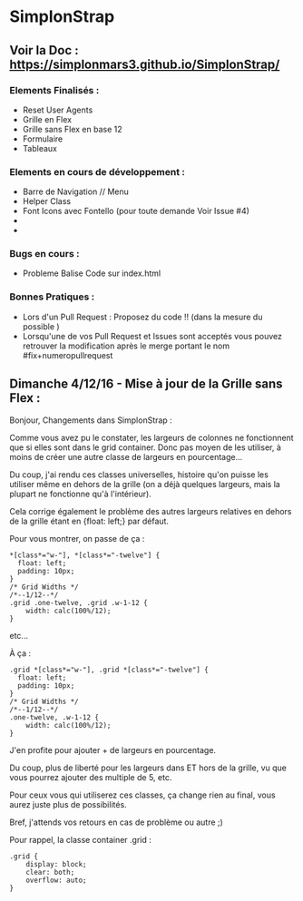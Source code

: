 # SimplonStrap

## Voir la Doc : https://simplonmars3.github.io/SimplonStrap/

### Elements Finalisés :
- Reset User Agents
- Grille en Flex
- Grille sans Flex en base 12
- Formulaire
- Tableaux

### Elements en cours de développement :
- Barre de Navigation // Menu
- Helper Class
- Font Icons avec Fontello (pour toute demande Voir Issue #4)
-
-

### Bugs en cours :
- Probleme Balise Code sur index.html

### Bonnes Pratiques : 
- Lors d'un Pull Request : Proposez du code !! (dans la mesure du possible )
- Lorsqu'une de vos Pull Request et Issues sont acceptés vous pouvez retrouver la modification après le merge portant le nom #fix+numeropullrequest

## Dimanche 4/12/16 - Mise à jour de la Grille sans Flex :

Bonjour, Changements dans SimplonStrap :

Comme vous avez pu le constater, les largeurs de colonnes ne fonctionnent que si elles sont dans le grid container. Donc pas moyen de les utiliser, à moins de créer une autre classe de largeurs en pourcentage... 

Du coup, j'ai rendu ces classes universelles, histoire qu'on puisse les utiliser même en dehors de la grille (on a déjà quelques largeurs, mais la plupart ne fonctionne qu'à l'intérieur).

Cela corrige également le problème des autres largeurs relatives en dehors de la grille étant en {float: left;} par défaut.

Pour vous montrer, on passe de ça :

```
*[class*="w-"], *[class*="-twelve"] {
  float: left;
  padding: 10px;
}
/* Grid Widths */
/*--1/12--*/
.grid .one-twelve, .grid .w-1-12 {
    width: calc(100%/12);
}
```

etc...


À ça :

```
.grid *[class*="w-"], .grid *[class*="-twelve"] {
  float: left;
  padding: 10px;
}
/* Grid Widths */
/*--1/12--*/
.one-twelve, .w-1-12 {
    width: calc(100%/12);
}
```


J'en profite pour ajouter + de largeurs en pourcentage.

Du coup, plus de liberté pour les largeurs dans ET hors de la grille, vu que vous pourrez ajouter des multiple de 5, etc.

Pour ceux vous qui utiliserez ces classes, ça change rien au final, vous aurez juste plus de possibilités.

Bref, j'attends vos retours en cas de problème ou autre ;)

Pour rappel, la classe container .grid :

```
.grid {
    display: block;
    clear: both;
    overflow: auto;
}
```
